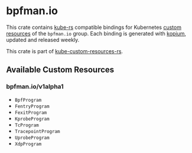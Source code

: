 <!--
SPDX-FileCopyrightText: The kube-custom-resources-rs Authors
SPDX-License-Identifier: 0BSD
 -->

# bpfman.io

This crate contains [kube-rs](https://kube.rs/) compatible bindings for Kubernetes [custom resources](https://kubernetes.io/docs/tasks/extend-kubernetes/custom-resources/custom-resource-definitions/) of the `bpfman.io` group. Each binding is generated with [kopium](https://github.com/kube-rs/kopium), updated and released weekly.

This crate is part of [kube-custom-resources-rs](https://github.com/metio/kube-custom-resources-rs).

## Available Custom Resources

### bpfman.io/v1alpha1
- `BpfProgram`
- `FentryProgram`
- `FexitProgram`
- `KprobeProgram`
- `TcProgram`
- `TracepointProgram`
- `UprobeProgram`
- `XdpProgram`

